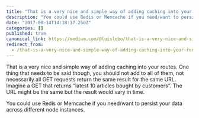```yaml
---
title: "That is a very nice and simple way of adding caching into your routes."
description: "You could use Redis or Memcache if you need/want to persist your data across different node instances."
date: "2017-08-14T14:18:17.250Z"
categories: []
published: true
canonical_link: https://medium.com/@luislobo/that-is-a-very-nice-and-simple-way-of-adding-caching-into-your-routes-84d2bd040b1a
redirect_from:
  - /that-is-a-very-nice-and-simple-way-of-adding-caching-into-your-routes-84d2bd040b1a
---
```


That is a very nice and simple way of adding caching into your routes. One thing that needs to be said though, you should not add to all of them, not necessarily all GET requests return the same result for the same URL. Imagine a GET that returns “latest 10 articles bought by customers”. The URL might be the same but the result would vary in time.

You could use Redis or Memcache if you need/want to persist your data across different node instances.
